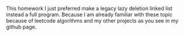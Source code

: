This homework I just preferred make a legacy lazy deletion linked list instead a full program.
Because I am already familiar with these topic because of leetcode algorithms and my other projects as you see in my github page.